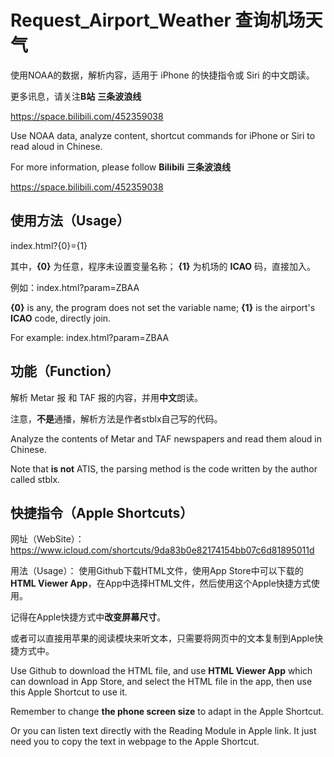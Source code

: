# Request_Airport_Weather 查询机场天气
使用NOAA的数据，解析内容，适用于 iPhone 的快捷指令或 Siri 的中文朗读。

更多讯息，请关注**B站** **三条波浪线**

https://space.bilibili.com/452359038

Use NOAA data,  analyze content, shortcut commands for iPhone or Siri to read aloud in Chinese.

For more information, please follow **Bilibili** **三条波浪线**

https://space.bilibili.com/452359038

## 使用方法（Usage）
index.html?{0}={1}

其中，**{0}** 为任意，程序未设置变量名称；
**{1}** 为机场的 **ICAO** 码，直接加入。

例如：index.html?param=ZBAA

**{0}** is any, the program does not set the variable name;
**{1}** is the airport's **ICAO** code, directly join.

For example: index.html?param=ZBAA

## 功能（Function）
解析 Metar 报 和 TAF 报的内容，并用**中文**朗读。

注意，**不是**通播，解析方法是作者stblx自己写的代码。

Analyze the contents of Metar and TAF newspapers and read them aloud in Chinese.

Note that **is not** ATIS, the parsing method is the code written by the author called stblx.

## 快捷指令（Apple Shortcuts）
网址（WebSite）：
https://www.icloud.com/shortcuts/9da83b0e82174154bb07c6d81895011d

用法（Usage）：
使用Github下载HTML文件，使用App Store中可以下载的**HTML Viewer App**，在App中选择HTML文件，然后使用这个Apple快捷方式使用。

记得在Apple快捷方式中**改变屏幕尺寸**。

或者可以直接用苹果的阅读模块来听文本，只需要将网页中的文本复制到Apple快捷方式中。

Use Github to download the HTML file, and use **HTML Viewer App** which can download in App Store, and select the HTML file in the app, then use this Apple Shortcut to use it. 

Remember to change **the phone screen size** to adapt in the Apple Shortcut.

Or you can listen text directly with the Reading Module in Apple link. It just need you to copy the text in webpage to the Apple Shortcut.
